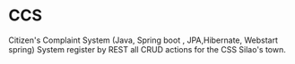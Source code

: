 # CCS
Citizen's  Complaint System  (Java, Spring boot , JPA,Hibernate, Webstart spring)
System register by REST all CRUD actions for the CSS Silao's town. 
